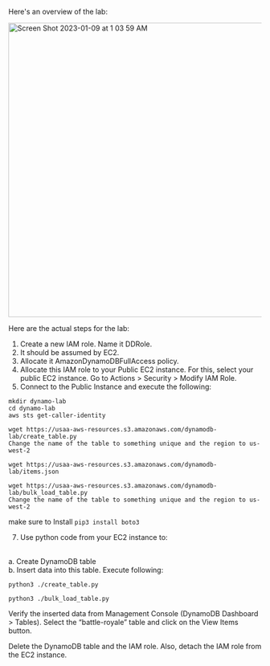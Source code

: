 
Here's an overview of the lab: 

<img width="586" alt="Screen Shot 2023-01-09 at 1 03 59 AM" src="https://user-images.githubusercontent.com/25653204/211248888-81d3d906-6c94-4563-a4e5-4a71f9c35486.png">

Here are the actual steps for the lab: 

1. Create a new IAM role. Name it DDRole. 
1. It should be assumed by EC2. 
1. Allocate it AmazonDynamoDBFullAccess policy.
1. Allocate this IAM role to your Public EC2 instance. For this, select your public EC2 instance. Go to Actions > Security > Modify IAM Role. 
1. Connect to the Public Instance and execute the following:

```console
mkdir dynamo-lab
cd dynamo-lab
aws sts get-caller-identity 

wget https://usaa-aws-resources.s3.amazonaws.com/dynamodb-lab/create_table.py
Change the name of the table to something unique and the region to us-west-2

wget https://usaa-aws-resources.s3.amazonaws.com/dynamodb-lab/items.json

wget https://usaa-aws-resources.s3.amazonaws.com/dynamodb-lab/bulk_load_table.py
Change the name of the table to something unique and the region to us-west-2

```


make sure to Install `pip3 install boto3`

7. Use python code from your EC2 instance to:
<br/>
a. Create DynamoDB table
<br/>
b. Insert data into this table. Execute following: 


```console
python3 ./create_table.py 

python3 ./bulk_load_table.py 
```

Verify the inserted data from Management Console (DynamoDB Dashboard > Tables). Select the “battle-royale” table and click on the View Items button.

Delete the DynamoDB table and the IAM role. Also, detach the IAM role from the EC2 instance.


